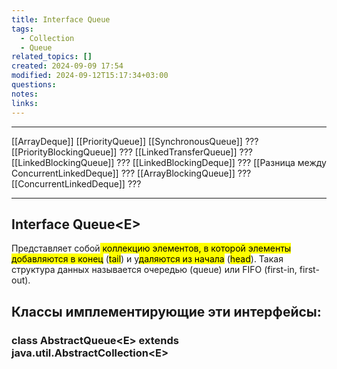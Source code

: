 ```yaml
---
title: Interface Queue
tags:
  - Collection
  - Queue
related_topics: []
created: 2024-09-09 17:54
modified: 2024-09-12T15:17:34+03:00
questions: 
notes: 
links: 
---
```

---
[[ArrayDeque]]
[[PriorityQueue]]
[[SynchronousQueue]] ??? 
[[PriorityBlockingQueue]] ???
[[LinkedTransferQueue]] ???
[[LinkedBlockingQueue]] ???
[[LinkedBlockingDeque]] ???
[[Разница между ConcurrentLinkedDeque]] ???
[[ArrayBlockingQueue]] ???
[[ConcurrentLinkedDeque]] ???

---


## Interface Queue\<E>

Представляет собой<mark class="hltr-yellow"> коллекцию элементов, в которой элементы добавляются в конец</mark> (<mark class="hltr-green2">tail</mark>) и у<mark class="hltr-yellow">даляются из начала</mark> (<mark class="hltr-green2">head</mark>). Такая структура данных называется очередью (queue) или FIFO (first-in, first-out).

## Классы имплементирующие эти интерфейсы:

### class AbstractQueue\<E> extends java.util.AbstractCollection\<E>
